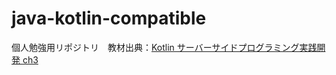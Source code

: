 # java-kotlin-compatible
個人勉強用リポジトリ　教材出典：[Kotlin サーバーサイドプログラミング実践開発 ch3](https://gihyo.jp/book/2021/978-4-297-11859-4)
